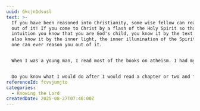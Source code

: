 ```yaml
---
uuid: 6kcjn1dsusl
text: >-
  If you have been reasoned into Christianity, some wise fellow can reason you
  out of it! If you come to Christ by a flash of the Holy Spirit so that by
  intuition you know that you are God's child, you know it by the text but you
  also know it by the inner light, the inner illumination of the Spirit, and no
  one can ever reason you out of it.


  When I was a young man, I read most of the books on atheism. I had my Bible and a hymnbook and a few other books, including Andrew Murray and Thomas à Kempis, and I got myself educated as well as I could by reading books. I read the philosophy of all of the great minds—and many of those men did not believe in God, and they didn't believe in Christ...


  Do you know what I would do after I would read a chapter or two and find arguments that I could not possibly defeat? I would get down on my knees and with tears I would thank God with joy that no matter what the books said, "I know Thee, my Savior and my Lord!" I didn't have it in my head—I had it in my heart. There is a great difference, you see.
referenceId: fcvvjumjto
categories:
  - Knowing the Lord
createdDate: 2025-08-27T07:46:00Z
---
```

